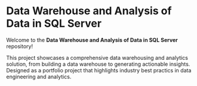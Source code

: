 # Data Warehouse and Analysis of Data in SQL Server


Welcome to the **Data Warehouse and Analysis of Data in SQL Server** repository! 

This project showcases a comprehensive data warehousing and analytics solution, from building a data warehouse to generating actionable insights.
Designed as a portfolio project that highlights industry best practics in data engineering and analytics.


